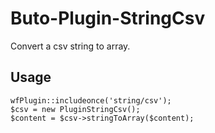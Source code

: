 # Buto-Plugin-StringCsv
Convert a csv string to array.

## Usage
```
wfPlugin::includeonce('string/csv');
$csv = new PluginStringCsv();
$content = $csv->stringToArray($content);
```